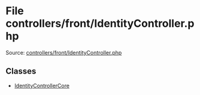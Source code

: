 File controllers/front/IdentityController.php
=========

Source: [controllers/front/IdentityController.php](https://github.com/PrestaShop/PrestaShop/blob/1.5.3.0/controllers/front/IdentityController.php)


Classes
-------

* [IdentityControllerCore](class.IdentityControllerCore.md)

